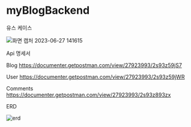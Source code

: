 # myBlogBackend
유스 케이스

![화면 캡처 2023-06-27 141615](https://github.com/hjh3229/myBlog/assets/110877415/ce20e7f0-fa80-411a-975a-69fb7ae2d946)


Api 명세서

Blog
https://documenter.getpostman.com/view/27923993/2s93z59jS7


User
https://documenter.getpostman.com/view/27923993/2s93z59jWR


Comments
https://documenter.getpostman.com/view/27923993/2s93z893zx


ERD

![erd](https://github.com/hjh3229/myBlog/assets/110877415/b91ba024-857e-4a29-8c88-a9c529e83820)
